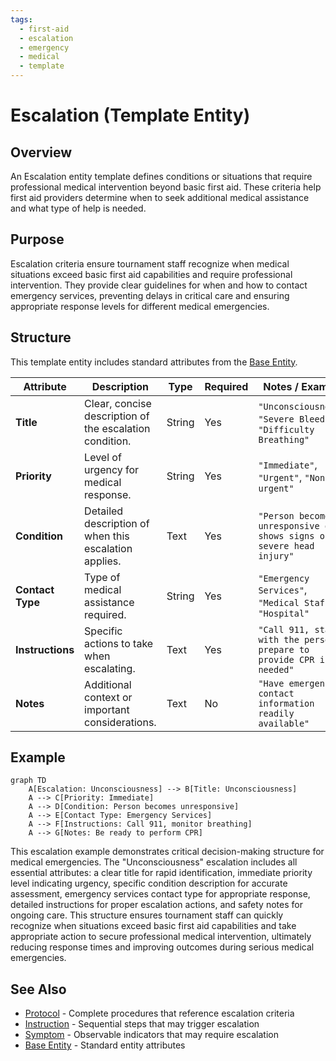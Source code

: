 ```yaml
---
tags:
  - first-aid
  - escalation
  - emergency
  - medical
  - template
---
```


# Escalation (Template Entity)

## Overview

An Escalation entity template defines conditions or situations that require professional medical intervention beyond basic first aid. These criteria help first aid providers determine when to seek additional medical assistance and what type of help is needed.

## Purpose

Escalation criteria ensure tournament staff recognize when medical situations exceed basic first aid capabilities and require professional intervention. They provide clear guidelines for when and how to contact emergency services, preventing delays in critical care and ensuring appropriate response levels for different medical emergencies.

## Structure

This template entity includes standard attributes from the [Base Entity](../foundation/base_entity.md).

| Attribute        | Description                                             | Type   | Required | Notes / Example                                                      |
| ---------------- | ------------------------------------------------------- | ------ | -------- | -------------------------------------------------------------------- |
| **Title**        | Clear, concise description of the escalation condition. | String | Yes      | `"Unconsciousness"`, `"Severe Bleeding"`, `"Difficulty Breathing"`   |
| **Priority**     | Level of urgency for medical response.                  | String | Yes      | `"Immediate"`, `"Urgent"`, `"Non-urgent"`                            |
| **Condition**    | Detailed description of when this escalation applies.   | Text   | Yes      | `"Person becomes unresponsive or shows signs of severe head injury"` |
| **Contact Type** | Type of medical assistance required.                    | String | Yes      | `"Emergency Services"`, `"Medical Staff"`, `"Hospital"`              |
| **Instructions** | Specific actions to take when escalating.               | Text   | Yes      | `"Call 911, stay with the person, prepare to provide CPR if needed"` |
| **Notes**        | Additional context or important considerations.         | Text   | No       | `"Have emergency contact information readily available"`             |

## Example

```mermaid
graph TD
    A[Escalation: Unconsciousness] --> B[Title: Unconsciousness]
    A --> C[Priority: Immediate]
    A --> D[Condition: Person becomes unresponsive]
    A --> E[Contact Type: Emergency Services]
    A --> F[Instructions: Call 911, monitor breathing]
    A --> G[Notes: Be ready to perform CPR]
```

This escalation example demonstrates critical decision-making structure for medical emergencies. The "Unconsciousness" escalation includes all essential attributes: a clear title for rapid identification, immediate priority level indicating urgency, specific condition description for accurate assessment, emergency services contact type for appropriate response, detailed instructions for proper escalation actions, and safety notes for ongoing care. This structure ensures tournament staff can quickly recognize when situations exceed basic first aid capabilities and take appropriate action to secure professional medical intervention, ultimately reducing response times and improving outcomes during serious medical emergencies.

## See Also

- [Protocol](protocol.md) - Complete procedures that reference escalation criteria
- [Instruction](instruction.md) - Sequential steps that may trigger escalation
- [Symptom](symptom.md) - Observable indicators that may require escalation
- [Base Entity](../foundation/base_entity.md) - Standard entity attributes
